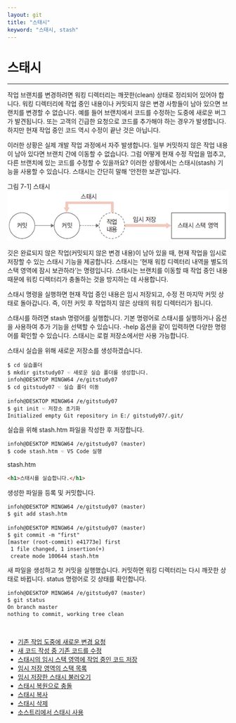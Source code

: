 ```yaml
---
layout: git
title: "스태시"
keyword: "스태시, stash"
---
```


# 스태시
---
작업 브랜치를 변경하려면 워킹 디렉터리는 깨끗한(clean) 상태로 정리되어 있어야 합니다. 워킹 디렉터리에 작업 중인 내용이나 커밋되지 않은 변경 사항들이 남아 있으면 브랜치를 변경할 수 없습니다. 예를 들어 브랜치에서 코드를 수정하는 도중에 새로운 버그가 발견됩니다. 또는 고객의 긴급한 요청으로 코드를 추가해야 하는 경우가 발생합니다. 하지만 현재 작업 중인 코드 역시 수정이 끝난 것은 아닙니다.  

이러한 상황은 실제 개발 작업 과정에서 자주 발생합니다. 일부 커밋하지 않은 작업 내용이 남아 있다면 브랜치 간에 이동할 수 없습니다. 그럼 어떻게 현재 수정 작업을 멈추고, 다른 브랜치에 있는 코드를 수정할 수 있을까요? 이러한 상황에서는 스태시(stash) 기능을 사용할 수 있습니다. 스태시는 간단히 말해 ‘안전한 보관’입니다.  

그림 7-1] 스태시  
![스태시](./img/07-1.jpg)

깃은 완료되지 않은 작업(커밋되지 않은 변경 내용)이 남아 있을 때, 현재 작업을 임시로 저장할 수 있는 스태시 기능을 제공합니다. 스태시는 ‘현재 워킹 디렉터리 내역을 별도의 스택 영역에 잠시 보관하라’는 명령입니다. 스태시는 브랜치를 이동할 때 작업 중인 내용 때문에 워킹 디렉터리가 충돌하는 것을 방지하는 데 사용합니다.  

스태시 명령을 실행하면 현재 작업 중인 내용은 임시 저장되고, 수정 전 마지막 커밋 상태로 돌아갑니다. 즉, 이전 커밋 후 작업하지 않은 상태의 워킹 디렉터리가 됩니다.  

스태시를 하려면 stash 명령어를 실행합니다. 기본 명령어로 스태시를 실행하거나 옵션을 사용하여 추가 기능을 선택할 수 있습니다. -help 옵션을 같이 입력하면 다양한 명령어를 확인할 수 있습니다. 스태시는 로컬 저장소에서만 사용 가능합니다.  

스태시 실습을 위해 새로운 저장소를 생성하겠습니다.  

```
$ cd 실습폴더
$ mkdir gitstudy07 ☜ 새로운 실습 폴더를 생성합니다.
infoh@DESKTOP MINGW64 /e/gitstudy07
$ cd gitstudy07 ☜ 실습 폴더 이동

infoh@DESKTOP MINGW64 /e/gitstudy07
$ git init ☜ 저장소 초기화
Initialized empty Git repository in E:/ gitstudy07/.git/
```

실습을 위해 stash.htm 파일을 작성한 후 저장합니다.

```
infoh@DESKTOP MINGW64 /e/gitstudy07 (master)
$ code stash.htm ☜ VS Code 실행
```

stash.htm
```html
<h1>스태시를 실습합니다.</h1>
```
 
생성한 파일을 등록 및 커밋합니다.  

```
infoh@DESKTOP MINGW64 /e/gitstudy07 (master)
$ git add stash.htm

infoh@DESKTOP MINGW64 /e/gitstudy07 (master)
$ git commit -m "first"
[master (root-commit) e41773e] first
 1 file changed, 1 insertion(+)
 create mode 100644 stash.htm
```

새 파일을 생성하고 첫 커밋을 실행했습니다. 커밋하면 워킹 디렉터리는 다시 깨끗한 상태로 바뀝니다. status 명령어로 깃 상태를 확인합니다.  

```
infoh@DESKTOP MINGW64 /e/gitstudy07 (master)
$ git status
On branch master
nothing to commit, working tree clean
```

<br>

+ [기존 작업 도중에 새로운 변경 요청](stash/work)
+ [새 코드 작성 중 기존 코드를 수정](stash/edit) 
+ [스태시의 임시 스택 영역에 작업 중인 코드 저장](stash/save) 
+ [임시 저장 영역의 스택 목록](stash/list) 
+ [임시 저장한 스태시 불러오기](stash/load) 
+ [스태시 복원으로 충돌](stash/conflict) 
+ [스태시 복사](stash/copy) 
+ [스태시 삭제](stash/delete) 
+ [소스트리에서 스태시 사용](stash/sourcetree) 

<br>
